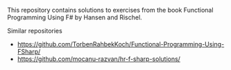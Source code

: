 This repository contains solutions to exercises from the book Functional Programming Using F# by Hansen and Rischel.

Similar repositories
* https://github.com/TorbenRahbekKoch/Functional-Programming-Using-FSharp/
* https://github.com/mocanu-razvan/hr-f-sharp-solutions/
